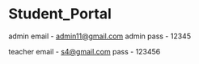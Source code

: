 # Student_Portal

admin email - admin11@gmail.com
admin pass - 12345

teacher email -
s4@gmail.com
pass - 123456
